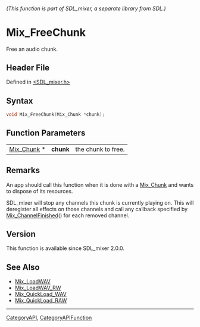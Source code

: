 ###### (This function is part of SDL_mixer, a separate library from SDL.)
# Mix_FreeChunk

Free an audio chunk.

## Header File

Defined in [<SDL_mixer.h>](https://github.com/libsdl-org/SDL_mixer/blob/SDL2/include/SDL_mixer.h)

## Syntax

```c
void Mix_FreeChunk(Mix_Chunk *chunk);
```

## Function Parameters

|                          |           |                    |
| ------------------------ | --------- | ------------------ |
| [Mix_Chunk](Mix_Chunk) * | **chunk** | the chunk to free. |

## Remarks

An app should call this function when it is done with a
[Mix_Chunk](Mix_Chunk) and wants to dispose of its resources.

SDL_mixer will stop any channels this chunk is currently playing on. This
will deregister all effects on those channels and call any callback
specified by [Mix_ChannelFinished](Mix_ChannelFinished)() for each removed
channel.

## Version

This function is available since SDL_mixer 2.0.0.

## See Also

- [Mix_LoadWAV](Mix_LoadWAV)
- [Mix_LoadWAV_RW](Mix_LoadWAV_RW)
- [Mix_QuickLoad_WAV](Mix_QuickLoad_WAV)
- [Mix_QuickLoad_RAW](Mix_QuickLoad_RAW)

----
[CategoryAPI](CategoryAPI), [CategoryAPIFunction](CategoryAPIFunction)


